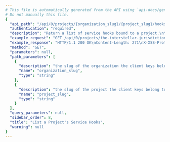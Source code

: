 ```yaml
---
# This file is automatically generated from the API using `api-docs/generate.py`
# Do not manually this file.
{
  "api_path": "/api/0/projects/{organization_slug}/{project_slug}/hooks/", 
  "authentication": "required", 
  "description": "Return a list of service hooks bound to a project.\n\nThis endpoint requires the 'servicehooks' feature to\nbe enabled for your project.", 
  "example_request": "GET /api/0/projects/the-interstellar-jurisdiction/pump-station/hooks/ HTTP/1.1\nHost: sentry.io\nAuthorization: Bearer <token>", 
  "example_response": "HTTP/1.1 200 OK\nContent-Length: 271\nX-XSS-Protection: 1; mode=block\nX-Content-Type-Options: nosniff\nContent-Language: en\nVary: Accept-Language, Cookie\nLink: <https://sentry.io/api/0/projects/the-interstellar-jurisdiction/pump-station/hooks/?&cursor=1:0:1>; rel=\"previous\"; results=\"false\"; cursor=\"1:0:1\", <https://sentry.io/api/0/projects/the-interstellar-jurisdiction/pump-station/hooks/?&cursor=1:100:0>; rel=\"next\"; results=\"false\"; cursor=\"1:100:0\"\nAllow: GET, POST, HEAD, OPTIONS\nX-Frame-Options: deny\nContent-Type: application/json\n\n[\n  {\n    \"dateCreated\": \"2018-11-06T21:20:08.143Z\", \n    \"events\": [\n      \"event.alert\", \n      \"event.created\"\n    ], \n    \"id\": \"4f9d73e63b7144ecb8944c41620a090b\", \n    \"secret\": \"8fcac28aaa4c4f5fa572b61d40a8e084364db25fd37449c299e5a41c0504cbc2\", \n    \"status\": \"active\", \n    \"url\": \"https://example.com/sentry-hook\"\n  }\n]", 
  "method": "GET", 
  "parameters": null, 
  "path_parameters": [
    {
      "description": "the slug of the organization the client keys belong to.", 
      "name": "organization_slug", 
      "type": "string"
    }, 
    {
      "description": "the slug of the project the client keys belong to.", 
      "name": "project_slug", 
      "type": "string"
    }
  ], 
  "query_parameters": null, 
  "sidebar_order": 8, 
  "title": "List a Project's Service Hooks", 
  "warning": null
}
---
```

